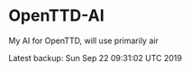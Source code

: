 # OpenTTD-AI
My AI for OpenTTD, will use primarily air

Latest backup: Sun Sep 22 09:31:02 UTC 2019
